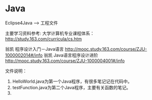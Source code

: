# Java

Eclipse4Java --> 工程文件



主要学习资料参考: 
大学计算机专业课程体系：http://study.163.com/curricula/cs.htm

翁凯 程序设计入门－Java语言 http://mooc.study.163.com/course/ZJU-1000002014#/info
翁凯 Java语言程序设计进阶 http://mooc.study.163.com/course/ZJU-1000004001#/info


文件说明：

1. HelloWorld.java为第一个Java程序，有很多笔记记在代码中。
2. testFunction.java为第二个Java程序，主要有关函数的笔记。
3. 

